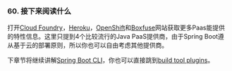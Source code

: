 ### 60. 接下来阅读什么

打开[Cloud Foundry](http://www.cloudfoundry.com/)，[Heroku](https://www.heroku.com/)，[OpenShift](https://www.openshift.com/)和[Boxfuse](https://boxfuse.com/)网站获取更多Paas能提供的特性信息。这里只提到4个比较流行的Java PaaS提供商，由于Spring Boot遵从基于云的部署原则，所以你也可以自由考虑其他提供商。

下章节将继续讲解[Spring Boot CLI](https://docs.spring.io/spring-boot/docs/2.0.0.M2/reference/htmlsingle/#cli)，你也可以直接跳到[build tool plugins](https://docs.spring.io/spring-boot/docs/2.0.0.M2/reference/htmlsingle/#build-tool-plugins)。
